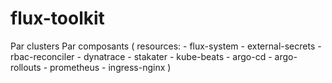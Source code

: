 # flux-toolkit
Par clusters 
   Par composants ( resources:
    - flux-system
    - external-secrets
    - rbac-reconciler
    - dynatrace
    - stakater
    - kube-beats
    - argo-cd
    - argo-rollouts
    - prometheus
    - ingress-nginx )
